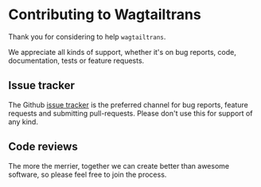 # Contributing to Wagtailtrans

Thank you for considering to help `wagtailtrans`.

We appreciate all kinds of support, whether it's on bug reports, code, documentation, tests or feature requests.

## Issue tracker

The Github [issue tracker](https://github.com/LUKKIEN/wagtailtrans/issues) is the preferred channel for bug reports,
feature requests and submitting pull-requests. Please don't use this for support of any kind.

## Code reviews

The more the merrier, together we can create better than awesome software, so please feel free to join the process.

